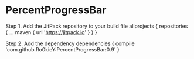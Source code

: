 # PercentProgressBar

Step 1. Add the JitPack repository to your build file
	allprojects {
		repositories {
			...
			maven { url 'https://jitpack.io' }
		}
	}
  
  Step 2. Add the dependency
  dependencies {
	        compile 'com.github.Ro0kieY:PercentProgressBar:0.9'
	}
